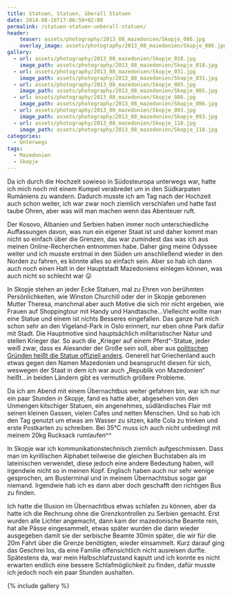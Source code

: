 ```yaml
---
title: Statuen, Statuen, überall Statuen
date: 2014-08-16T17:06:58+02:00
permalink: /statuen-statuen-ueberall-statuen/
header:
    teaser: assets/photography/2013_08_mazedonien/Skopje_086.jpg
    overlay_image: assets/photography/2013_08_mazedonien/Skopje_086.jpg
gallery:
  - url: assets/photography/2013_08_mazedonien/Skopje_018.jpg
    image_path: assets/photography/2013_08_mazedonien/Skopje_018.jpg
  - url: assets/photography/2013_08_mazedonien/Skopje_031.jpg
    image_path: assets/photography/2013_08_mazedonien/Skopje_031.jpg
  - url: assets/photography/2013_08_mazedonien/Skopje_085.jpg
    image_path: assets/photography/2013_08_mazedonien/Skopje_085.jpg
  - url: assets/photography/2013_08_mazedonien/Skopje_086.jpg
    image_path: assets/photography/2013_08_mazedonien/Skopje_086.jpg
  - url: assets/photography/2013_08_mazedonien/Skopje_093.jpg
    image_path: assets/photography/2013_08_mazedonien/Skopje_093.jpg
  - url: assets/photography/2013_08_mazedonien/Skopje_118.jpg
    image_path: assets/photography/2013_08_mazedonien/Skopje_118.jpg
categories:
  - Unterwegs
tags:
  - Mazedonien
  - Skopje
---
```


Da ich durch die Hochzeit sowieso in Südosteuropa unterwegs war, hatte ich mich noch mit einem Kumpel verabredet 
um in den Südkarpaten Rumäniens zu wandern. Dadurch musste ich am Tag nach der Hochzeit auch schon weiter, 
ich war zwar noch ziemlich verschlafen und hatte fast taube Ohren, aber was will man machen wenn das Abenteuer ruft.

Der Kosovo, Albanien und Serbien haben immer noch unterschiedliche Auffassungen davon, 
was nun ein eigener Staat ist und daher kommt man nicht so einfach über die Grenzen, 
das war zumindest das was ich aus meinen Online-Recherchen entnommen habe. Daher ging meine Odyssee weiter und ich 
musste erstmal in den Süden um anschließend wieder in den Norden zu fahren, es könnte alles so einfach sein. 
Aber so hab ich dann auch noch einen Halt in der Hauptstadt Mazedoniens einlegen können, was auch nicht so schlecht war 😛

In Skopje stehen an jeder Ecke Statuen, mal zu Ehren von berühmten Persönlichkeiten, 
wie Winston Churchill oder der in Skopje geborenen Mutter Theresa, manchmal aber auch Motive die sich mir nicht ergeben, 
wie Frauen auf Shoppingtour mit Handy und Handtasche…Vielleicht wollte man eine Statue und einem ist nichts Besseres eingefallen. 
Das ganze hat mich schon sehr an den Vigeland-Park in Oslo erinnert, nur eben ohne Park dafür mit Stadt. 
Die Hauptmotive sind hauptsächlich militaristischer Natur und stellen Krieger dar. So auch die „Krieger auf einem Pferd“-Statue, 
jeder weiß zwar, dass es Alexander der Große sein soll, 
aber aus [politischen Gründen heißt die Statue offiziell anders](http://www.theguardian.com/world/2011/aug/14/alexander-great-macedonia-warrior-horse). 
Generell hat Griechenland auch etwas gegen den Namen Mazedonien und beansprucht diesen für sich, 
weswegen der Staat in dem ich war auch „Republik von Mazedonien“ heißt…in beiden Ländern gibt es vermutlich größere Probleme.

Da ich am Abend mit einem Übernachtbus weiter gefahren bin, war ich nur ein paar Stunden in Skopje, fand es hatte aber, 
abgesehen von den Unmengen kitschiger Statuen, ein angenehmes, südländisches Flair mit seinen kleinen Gassen, vielen Cafes und netten Menschen. 
Und so hab ich den Tag genutzt um etwas am Wasser zu sitzen, kalte Cola zu trinken und erste Postkarten zu schreiben. 
Bei 35°C muss ich auch nicht unbedingt mit meinem 20kg Rucksack rumlaufen^^

In Skopje war ich kommunikationstechnisch ziemlich aufgeschmissen. 
Dass man im kyrillischen Alphabet teilweise die gleichen Buchstaben als im lateinischen verwendet, diese jedoch eine andere Bedeutung haben, 
will irgendwie nicht so in meinen Kopf. Englisch haben auch nur sehr wenige gesprochen, am Busterminal und in meinem Übernachtsbus sogar gar niemand. 
Irgendwie hab ich es dann aber doch geschafft den richtigen Bus zu finden.

Ich hatte die Illusion im Übernachtbus etwas schlafen zu können, aber da hatte ich die Rechnung ohne die Grenzkontrollen zu Serbien gemacht. 
Erst wurden alle Lichter angemacht, dann kam der mazedonische Beamte rein, hat alle Pässe eingesammelt, 
etwas später wurden die dann wieder ausgegeben damit sie der serbische Beamte 30min später, die wir für die 20m Fahrt über die Grenze benötigten, 
wieder einsammelt. Kurz darauf ging das Geschrei los, da eine Familie offensichtlich nicht ausreisen durfte. 
Spätestens da, war mein Halbschlafzustand kaputt und ich konnte es nicht erwarten endlich eine bessere Schlafmöglichkeit zu finden, 
dafür musste ich jedoch noch ein paar Stunden aushalten.

{% include gallery %}
